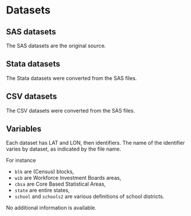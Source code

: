 # Datasets

## SAS datasets
The SAS datasets are the original source.

## Stata datasets
The Stata datasets were converted from the SAS files.

## CSV datasets
The CSV datasets were converted from the SAS files.

## Variables
Each dataset has LAT and LON, then identifiers. The name of the identifier varies by dataset, as indicated by the file name.

For instance 

- `blk` are (Census) blocks, 
- `wib` are Workforce Investment Boards areas,
- `cbsa` are Core Based Statistical Areas,  
- `state` are entire states,
- `school` and `schools2` are various definitions of school districts.

No additional information is available.

